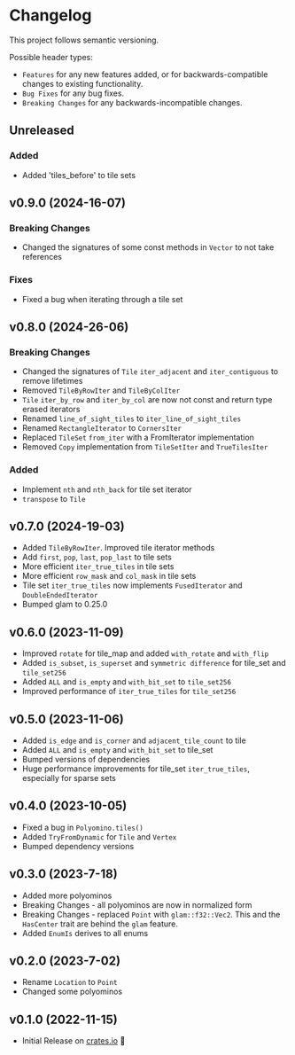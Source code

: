 # Changelog

This project follows semantic versioning.

Possible header types:

- `Features` for any new features added, or for backwards-compatible
  changes to existing functionality.
- `Bug Fixes` for any bug fixes.
- `Breaking Changes` for any backwards-incompatible changes.

[crates.io]: https://crates.io/crates/geometrid

## Unreleased

### Added

- Added 'tiles_before' to tile sets

## v0.9.0 (2024-16-07)

### Breaking Changes

- Changed the signatures of some const methods in `Vector` to not take references

### Fixes

- Fixed a bug when iterating through a tile set

## v0.8.0 (2024-26-06)

### Breaking Changes

- Changed the signatures of `Tile` `iter_adjacent` and `iter_contiguous` to remove lifetimes
- Removed `TileByRowIter` and `TileByColIter`
- `Tile` `iter_by_row` and `iter_by_col` are now not const and return type erased iterators
- Renamed `line_of_sight_tiles` to `iter_line_of_sight_tiles`
- Renamed `RectangleIterator` to `CornersIter`
- Replaced `TileSet` `from_iter` with a FromIterator implementation
- Removed `Copy` implementation from `TileSetIter` and `TrueTilesIter`

### Added

- Implement `nth` and `nth_back` for tile set iterator
- `transpose` to `Tile`

## v0.7.0 (2024-19-03)

- Added `TileByRowIter`. Improved tile iterator methods
- Add `first`, `pop`, `last`, `pop_last` to tile sets
- More efficient `iter_true_tiles` in tile sets
- More efficient `row_mask` and `col_mask` in tile sets
- Tile set `iter_true_tiles` now implements `FusedIterator` and `DoubleEndedIterator`
- Bumped glam to 0.25.0

## v0.6.0 (2023-11-09)

- Improved `rotate` for tile_map and added `with_rotate` and `with_flip`
- Added `is_subset`, `is_superset` and `symmetric difference` for tile_set and `tile_set256`
- Added `ALL` and `is_empty` and `with_bit_set` to `tile_set256`
- Improved performance of `iter_true_tiles` for `tile_set256`

## v0.5.0 (2023-11-06)

- Added `is_edge` and `is_corner` and `adjacent_tile_count` to tile
- Added `ALL` and `is_empty` and `with_bit_set` to tile_set
- Bumped versions of dependencies
- Huge performance improvements for tile_set `iter_true_tiles`, especially for sparse sets

## v0.4.0 (2023-10-05)

- Fixed a bug in `Polyomino.tiles()`
- Added `TryFromDynamic` for `Tile` and `Vertex`
- Bumped dependency versions

## v0.3.0 (2023-7-18)

- Added more polyominos
- Breaking Changes - all polyominos are now in normalized form
- Breaking Changes - replaced `Point` with `glam::f32::Vec2`. This and the `HasCenter` trait are behind the `glam` feature.
- Added `EnumIs` derives to all enums

## v0.2.0 (2023-7-02)

- Rename `Location` to `Point`
- Changed some polyominos

## v0.1.0 (2022-11-15)

- Initial Release on [crates.io] :tada:

